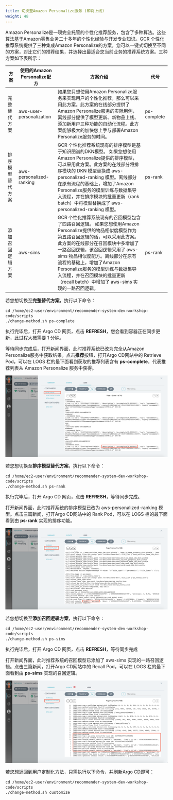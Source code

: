 ```yaml
---
title: 切换至Amazon Personalize服务 (即将上线)
weight: 48
---
```


Amazon Personalize是一项完全托管的个性化推荐服务，包含了多种算法。这些算法基于Amazon零售业务二十多年的个性化经验与开发专业知识。GCR 个性化推荐系统提供了三种集成Amazon Personalize的方案，您可以一键式切换至不同的方案，对比它们的推荐结果，并选择出最适合您当前业务的推荐系统方案。三种方案如下表所示：

|方案 |使用的Amazon Personalize配方 | 方案介绍 | 代号 |
|--- |--- | --- | --- |
|完整替代方案|aws-user-personalization |如果您只想使用Amazon Personalize服务来实现用户的个性化推荐，那么可以采用此方案。此方案的在线部分提供了Amazon Personalize服务的实际用例，离线部分提供了模型更新、新物品上线、添加新用户三种功能的自动化流程。此方案能够极大的加快您上手与部署Amazon Personalize服务的时间。 |ps-complete|
|排序模型替代方案|aws-personalized-ranking |GCR 个性化推荐系统现有的排序模型是基于知识图谱的DKN模型。 如果您想使用Amazon Personalize提供的排序模型，可以采用此方案。此方案的在线部分将排序模块的 DKN 模型替换成 aws-personalized-ranking 模型。离线部分在原有流程的基础上，增加了Amazon Personalize服务的模型训练与数据集导入流程，并在排序模块的批量更新（rank batch）中将模型替换成了 aws-personalized-ranking 模型。 |ps-rank|
|添加召回逻辑方案|aws-sims |GCR 个性化推荐系统现有的召回模型包含了四路召回逻辑。 如果您想使用Amazon Personalize提供的物品相似度模型作为第五路召回逻辑的话，可以采用此方案。此方案的在线部分在召回模块中多增加了一路召回逻辑，该召回逻辑采用了 aws-sims 物品相似度配方。离线部分在原有流程的基础上，增加了Amazon Personalize服务的模型训练与数据集导入流程，并在召回模块的批量更新（recall batch）中增加了 aws-sims 实现的一路召回逻辑。 |ps-rank|

若您想切换至**完整替代方案**，执行以下命令：
```shell
cd /home/ec2-user/environment/recommender-system-dev-workshop-code/scripts
./change-method.sh ps-complete
```

执行完毕后，打开 Argo CD 网页，点击 **REFRESH**，您会看到容器正在同步更新，此过程大概需要 1 分钟。

等待同步完成后，打开新闻界面，此时推荐系统已改为完全从Amazon Personalize服务中获取结果。点击**推荐**按钮，打开Argo CD网站中的 Retrieve Pod，可以在 LOGS 栏的最下面看到获取的推荐列表含有 **ps-complete**，代表推荐列表从 Amazon Personalize 服务中获得。

![ps complete log](/images/ps-complete-result.png)

若您想切换至**排序模型替代方案**，执行以下命令：
```shell
cd /home/ec2-user/environment/recommender-system-dev-workshop-code/scripts
./change-method.sh ps-rank
```

执行完毕后，打开 Argo CD 网页，点击 **REFRESH**，等待同步完成。

打开新闻界面，此时推荐系统的排序模型已改为 aws-personalized-ranking 模型。点击三篇新闻，打开Argo CD网站中的 Rank Pod，可以在 LOGS 栏的最下面看到由 **ps-rank** 实现的排序功能。

![ps rank log](/images/ps-rank-result.png)

若您想切换至**添加召回逻辑方案**，执行以下命令：
```shell
cd /home/ec2-user/environment/recommender-system-dev-workshop-code/scripts
./change-method.sh ps-sims
```

执行完毕后，打开 Argo CD 网页，点击 **REFRESH**，等待同步完成

打开新闻界面，此时推荐系统的召回模型已添加了 aws-sims 实现的一路召回逻辑。点击三篇新闻，打开Argo CD网站中的 Recall Pod，可以在 LOGS 栏的最下面看到由 **ps-sims** 实现的召回逻辑。

![ps sims log](/images/ps-sims-result.png)

若您想返回到用户定制化方法，只需执行以下命令，并刷新Argo CD即可：
```shell
cd /home/ec2-user/environment/recommender-system-dev-workshop-code/scripts
./change-method.sh customize
```





